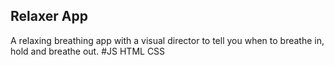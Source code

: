 ## Relaxer App

A relaxing breathing app with a visual director to tell you when to breathe in, hold and breathe out.
#JS HTML CSS

